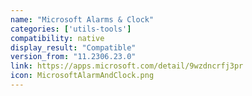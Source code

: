 ```yaml
---
name: "Microsoft Alarms & Clock"
categories: ['utils-tools']
compatibility: native
display_result: "Compatible"
version_from: "11.2306.23.0"
link: https://apps.microsoft.com/detail/9wzdncrfj3pr
icon: MicrosoftAlarmAndClock.png
---
```


